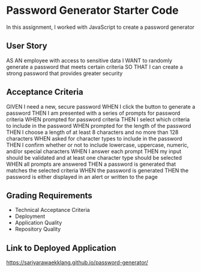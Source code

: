 # Password Generator Starter Code

In this assignment, I worked with JavaScript to create a password generator

## User Story

AS AN employee with access to sensitive data
I WANT to randomly generate a password that meets certain criteria
SO THAT I can create a strong password that provides greater security

## Acceptance Criteria 

GIVEN I need a new, secure password
WHEN I click the button to generate a password
THEN I am presented with a series of prompts for password criteria
WHEN prompted for password criteria
THEN I select which criteria to include in the password
WHEN prompted for the length of the password
THEN I choose a length of at least 8 characters and no more than 128 characters
WHEN asked for character types to include in the password
THEN I confirm whether or not to include lowercase, uppercase, numeric, and/or special characters
WHEN I answer each prompt
THEN my input should be validated and at least one character type should be selected
WHEN all prompts are answered
THEN a password is generated that matches the selected criteria
WHEN the password is generated
THEN the password is either displayed in an alert or written to the page

## Grading Requirements
* Technical Acceptance Criteria
* Deployment
* Application Quality
* Repository Quality

## Link to Deployed Application
https://sariyarawaekklang.github.io/password-generator/
